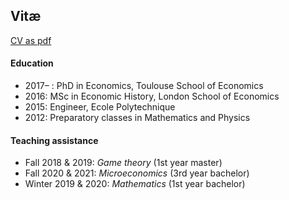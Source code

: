 
## Vitæ

[CV as pdf](/assets/images/CV_AJacquet.pdf)

#### Education

- 2017– : PhD in Economics, Toulouse School of Economics
- 2016: MSc in Economic History, London School of Economics
- 2015: Engineer, Ecole Polytechnique
- 2012: Preparatory classes in Mathematics and Physics


#### Teaching assistance

- Fall 2018 & 2019: *Game theory* (1st year master) 
- Fall 2020 & 2021: *Microeconomics* (3rd year bachelor)
- Winter 2019 & 2020: *Mathematics* (1st year bachelor)   
